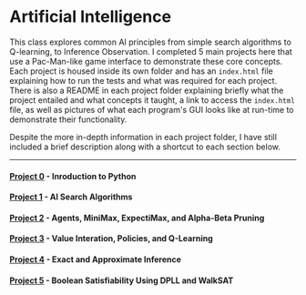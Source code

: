 # Artificial Intelligence

This class explores common AI principles from simple search algorithms to Q-learning, to Inference Observation. I completed 5 main projects here that use a Pac-Man-like game interface to demonstrate these core concepts. Each project is housed inside its own folder and has an `index.html` file explaining how to run the tests and what was required for each project. There is also a README in each project folder explaining briefly what the project entailed and what concepts it taught, a link to access the `index.html` file, as well as pictures of what each program's GUI looks like at run-time to demonstrate their functionality.

Despite the more in-depth information in each project folder, I have still included a brief description along with a shortcut to each section below.

---

#### [Project 0](./p0/) - Inroduction to Python

#### [Project 1](./p1/) - AI Search Algorithms

#### [Project 2](./p2/) - Agents, MiniMax, ExpectiMax, and Alpha-Beta Pruning

#### [Project 3](./p3/) - Value Interation, Policies, and Q-Learning

#### [Project 4](./p4/) - Exact and Approximate Inference

#### [Project 5](./p5/) - Boolean Satisfiability Using DPLL and WalkSAT